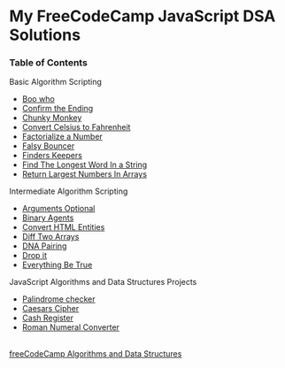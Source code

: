 <h1>My FreeCodeCamp JavaScript DSA Solutions</h1>

<h3>Table of Contents</h3>
<p>Basic Algorithm Scripting</p>
<ul>
  <li><a href="https://github.com/kulmarcin/fccJavaScriptDSA/tree/main/booWho">Boo who</a></li> 
  <li><a href="https://github.com/kulmarcin/fccJavaScriptDSA/tree/main/confirmEnding">Confirm the Ending</a></li> 
  <li><a href="https://github.com/kulmarcin/fccJavaScriptDSA/tree/main/chunkyMonkey">Chunky Monkey</a></li> 
  <li><a href="https://github.com/kulmarcin/fccJavaScriptDSA/tree/main/convertCtoF">Convert Celsius to Fahrenheit</a></li> 
  <li><a href="https://github.com/kulmarcin/fccJavaScriptDSA/tree/main/factorializeNumber">Factorialize a Number</a></li> 
  <li><a href="https://github.com/kulmarcin/fccJavaScriptDSA/tree/main/falsyBouncer">Falsy Bouncer</a></li> 
  <li><a href="https://github.com/kulmarcin/fccJavaScriptDSA/tree/main/findersKeepers">Finders Keepers</a></li> 
  <li><a href="https://github.com/kulmarcin/fccJavaScriptDSA/tree/main/longestWordInString">Find The Longest Word In a String</a></li> 
  <li><a href="https://github.com/kulmarcin/fccJavaScriptDSA/tree/main/largestNumbersInArrays">Return Largest Numbers In Arrays</a></li> 
</ul>
<p>Intermediate Algorithm Scripting</p>
<ul>
  <li><a href="https://github.com/kulmarcin/fccJavaScriptDSA/tree/main/argumentsOptional">Arguments Optional</a></li> 
  <li><a href="https://github.com/kulmarcin/fccJavaScriptDSA/tree/main/binaryAgents">Binary Agents</a></li> 
  <li><a href="https://github.com/kulmarcin/fccJavaScriptDSA/tree/main/convertHTMLEntities">Convert HTML Entities</a></li> 
  <li><a href="https://github.com/kulmarcin/fccJavaScriptDSA/tree/main/diffTwoArrays">Diff Two Arrays</a></li> 
  <li><a href="https://github.com/kulmarcin/fccJavaScriptDSA/tree/main/dnaPairing">DNA Pairing</a></li> 
  <li><a href="https://github.com/kulmarcin/fccJavaScriptDSA/tree/main/dropIt">Drop it</a></li> 
  <li><a href="https://github.com/kulmarcin/fccJavaScriptDSA/tree/main/everythingBeTrue">Everything Be True</a></li> 
</ul>
<p>JavaScript Algorithms and Data Structures Projects</p>
<ul>
  <li><a href="https://github.com/kulmarcin/fccJavaScriptDSA/tree/main/palindromeChecker">Palindrome checker</a></li> 
  <li><a href="https://github.com/kulmarcin/fccJavaScriptDSA/tree/main/caesarsCipher">Caesars Cipher</li>
  <li><a href="https://github.com/kulmarcin/fccJavaScriptDSA/tree/main/cashRegister">Cash Register</li>
  <li><a href="https://github.com/kulmarcin/fccJavaScriptDSA/tree/main/convertToRoman">Roman Numeral Converter</li>
</ul>
<br>
<a href="https://www.freecodecamp.org/learn/javascript-algorithms-and-data-structures">freeCodeCamp Algorithms and Data Structures</a>
